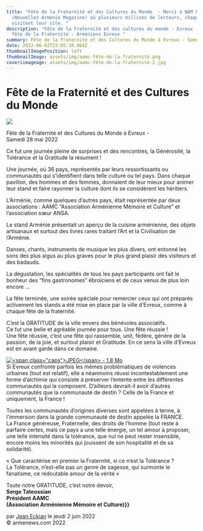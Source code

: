 ```yaml
---
title: "Fête de la Fraternité et des Cultures du Monde  - Merci à NAM Magazine
  (Nouvelles Arménie Magazine) où plusieurs millions de lecteurs, chaque année,
  visitent leur site. "
description: "Fête de la Fraternité et des cultures du monde - Evreux - Evreux
  fête de la Fraternité - Arméniens Evreux "
summary: Fête de la Fraternité et des Cultures du Monde à Evreux - Samedi 28 mai 2022
date: 2022-06-02T23:05:10.064Z
thumbnailImagePosition: left
thumbnailImage: assets/img/aamc-fête-de-la-fraternité.png
coveriimageage: assets/img/aamc-fête-de-la-fraternité-2.jpg
---
```

<!--StartFragment-->

# Fête de la Fraternité et des Cultures du Monde

![](https://armenews.com/IMG/arton93153.png)

Fête de la Fraternité et des Cultures du Monde à Evreux -\
Samedi 28 mai 2022

Ce fut une journée pleine de surprises et des rencontres, la Générosité, la Tolérance et la Gratitude la résument !

Une journée, où 36 pays, représentés par leurs ressortissants ou communautés qui s’identifient dans telle culture ou tel pays. Dans chaque pavillon, des hommes et des femmes, donnaient de leur mieux pour animer leur stand et faire rayonner la culture dont ils se considèrent les héritiers.

L’Arménie, comme quelques d’autres pays, était représentée par deux associations : AAMC “Association Arménienne Mémoire et Culture” et l’association sœur ANSA.

Le stand Arménie présentait un aperçu de la cuisine arménienne, des objets artisanaux et surtout des livres rares traitant l’Art et la Civilisation de l’Arménie.

Danses, chants, instruments de musique les plus divers, ont entonné les sons des plus aigus au plus graves pour le plus grand plaisir des visiteurs et des badauds.

La dégustation, les spécialités de tous les pays participants ont fait le bonheur des “fins gastronomes” ébroïciens et de ceux venus de plus loin encore …

La fête terminée, une soirée spéciale pour remercier ceux qui ont préparés activement les stands a été mise en place par la ville d’Evreux, comme à chaque fête de la fraternité.

C’est la GRATITUDE de la ville envers des bénévoles associatifs.\
Ce fut une belle et agréable journée pour tous. Une fête réussie !\
Une fête réussie, c’est une fête qui rassemble, unit, fédère, génère de la passion, de la joie, et surtout plaisir et Gratitude. En ce sens la ville d’Evreux est en avant garde dans ce domaine.

[![\<span class="caps">JPEG\</span> - 1.8 Mo](https://armenews.com/local/cache-vignettes/L670xH347/285621613_10225483107216973_6004121894225878362_n-7c39e.jpg?1654120124)](https://armenews.com/IMG/jpg/285621613_10225483107216973_6004121894225878362_n.jpg "jpg/285621613_10225483107216973_6004121894225878362_n.jpg")\
Si Evreux confronte parfois les mêmes problématiques de violences urbaines (tout est relatif), elle a néanmoins réussi incontestablement une forme d’alchimie qui consiste à préserver l’entente entre les différentes communautés qui la composent. D’ailleurs devrait-il avoir d’autres communautés que la communauté de destin ? Celle de la France et uniquement, la France !

Toutes les communautés d’origines diverses sont appelées à terme, à l’immersion dans la grande communauté de destin appelée la FRANCE.\
La France généreuse, Fraternelle, des droits de l’homme (tout reste à parfaire certes, mais ce pays a une telle énergie, un tel amour à proposer, une telle intensité dans la tolérance, que nul ne peut rester insensible, encore moins les minorités qui jouissent de son hospitalité et de sa solidarité).

« Que caractérise en premier la Fraternité, si ce n’est la Tolérance ?\
La Tolérance, n’est-elle pas un genre de sagesse, qui surmonte le fanatisme, ce redoutable amour de la vérité »

Toute notre GRATITUDE, c’est notre devoir,\
**Serge Tateossian\
Président AAMC\
(Association Arménienne Mémoire et Culture)}}**

par [Jean Eckian](https://armenews.com/spip.php?page=auteur&id_auteur=34) le jeudi 2 juin 2022\
© armenews.com 2022

<!--EndFragment-->